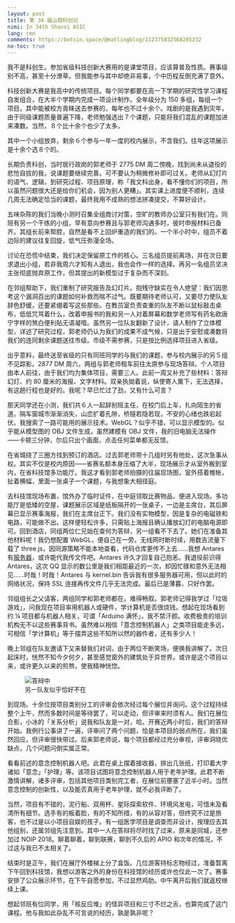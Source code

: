 ```yaml
---
layout: post
title: 第 34 届山西科创记
nimi: In 34th Shanxi ASIC
lang: cmn
comments: https://botsin.space/@matlingblog/112375832568205232
no-toc: true
---
```


我不是科创生。参加省级科技创新大赛用的是课堂项目，应该算普及性质。赛事级别不高，甚至十分潦草。但我能参与其中却绝非易事，个中历程反倒充满了意外。

科技创新大赛是我高中的传统项目。每个同学都要在高一下学期的研究性学习课程自发组合，在大半个学期内完成一项设计制作。全年级分为 150 多组，每组一个项目，其中能被校方青睐送去参赛的，每年也不过十余个。戏剧的是我遇到灾年，由于同级课题质量普遍下降，老师勉强选出７个课题，只能将我们混乱的课题加进来凑数。当然，８个比十余个也少了太多。

其中一个小组放弃，剩余６个参与一年一度的校内展示，不含我们。往年这项展示是十余个选８个的。

<!--more-->

长期负责科创，当时居行政岗的郭老师于 <time datetime="2018-12-04">2775 DM</time> 周二傍晚，找到尚未从退役的悲怆自拔的我，说课题要继续完善。可不要认为稍微修补即可过关。老师从幻灯片的语气、逻辑，到研究过程、项目原理，称「我文科出身，看不懂你们的项目，所以虽然问题很大还是给你们机会，因为别人更糟」。其实课上进度便不顺利，连续几周无法确定恰当的课题，最终我用不成熟的想法拼凑提交，不算好设计。

五味杂陈的我们当晚小测时召集全组商讨对策，空旷的教师办公室只有我们在。同班有另一个干练的小组，早有意向参赛且与郭老师沟通多时，彼时申报材料已备齐。其组长前来帮腔，自然是看不上回炉重造的我们的。一个半小时中，组员不着边际的建议往复回旋，低气压弥漫全场。

讨论在恐慌中结束，我们决定保留原工作的核心。三名组员提前离场，并在次日要求退出小组，若非我周六才知有人退出，我也会作一样的选择。再另一名组员坚决主张彻底抛弃原工作，但其提出的新模型过于复杂而不深刻。

在邻组帮助下，我们重制了研究报告及幻灯片。抱残守缺实在令人绝望：我们因思考这个漏洞百出的课题如何补救而喘不过气。既要期待老师认可，又要尽力使队友辞色舒缓，还要紧绷着写这些那些。在教员室负责查重的队友不断以鼠标敲击桌布，低低咒骂着什么，改着申报书的我和另一人对着屏幕和数学老师写有药名欧唐宁字样的煞白便利贴无语凝噎。虽然另一位队友翻新了设计，请人制作了立体模型，详述了研究过程，郭老师仍认为我们的成果不成气候，只是出于安慰或凑数将我们的连同剩余课题送往市级。市级不需参赛，只是按比例选择项目进入省级。

出乎意料，最终送至省级的只有同班同学的与我们的课题，参与校内展示的另５组不见踪影。<time datetime="2019-03-16">2877 DM</time> 周六，两组与郭老师租车前往太原参与现场答辩。个人项目由本人前往，由于我们均为集体项目，需要三人。此前一周又补充了些材料：答辩幻灯、约 80 厘米的海报、文字材料。双亲执拗着说，纵使寄人篱下，无法选择，有这趟行程也是好的。我呢？早已忙过了劲，又有什么可言？

那天同学还在小测，我们共６人一起辞别班主任，在校门后上车，扎向陌生的省道。隔车窗城市渐渐消失，山峦扩着孔隙，桥隧若隐若现，不安的心绪也跌宕起伏。我搜索了一路可能用的展示技术。WebGL？似乎不错，可以显示模型的。似乎能从模型图的 OBJ 文件生成，虽然建模有 OBJ 文件，我的旧电脑无法操作⸺卡顿三分钟，尔后只出个画面，点击任何菜单都无反馈。

在省城绕了三圈方找到预订的酒店。过去郭老师带十几组时另有他处，这次急事从权。其实不仅是校内原因⸺省赛名额本身压缩了大半，现场展示才从室外搬到室内，在省科技馆多功能厅。我这才看到郭老师拍摄的往届现场图，室外搭着帷帐，扯着横幅，里面一张桌子一个课题，与我想象大相径庭。

去科技馆现场布置，馆外办了临时证件，在中庭领取比赛物品，便进入现场。多功能厅是低矮的空屋，课题展示区域是纸板隔开的一张桌子，一边是主席台，其后屏幕已显示赛事海报，我们在主席台正下。我们没有实物模型，因是复杂的电磁铁和电路，可能做不出。这样便轻松许多，只需贴上海报且确认播放幻灯的电脑电源即可。回到酒店，同组两位仁兄始在查何为答辩，另一组看不下去了。她们在准备其他材料呢！我仍想配置 WebGL，便自己在一旁。无线网时断时续，用数吉流量下载了 three.js，因同源策略不能本地查看，代码仓库更传不上去……我想 Antares 有[服务器](https://web.archive.org/web/20211207154455/https://antares.moe/)，或许能代我传文件吧。Antares 许久才回复自己抱恙。我退役前识得 Antares，这次 QQ 显示的数公里是我们相距最近的一次，却因忙碌和意外无法相见……时哉！时哉！Antares 与 kernel.bin 告诉我有很多服务器可用，但以此时的网络状况，保持 SSL 连接再传文件几乎无法完成。最后已是薄暮，只好作罢。

邻组组长之父请客，两组同学和郭老师都在。难得畅叙。郭老师记得我学过「垃圾游戏」，问我现在项目率用机器人或硬件，学计算机是否很烧钱。想起在现场看到约 ¼ 项目都与机器人相关，可谓「Arduino 满怀」，我不禁汗颜。收费极贵的培训机构无不以这些赛事背书。虽然难以相信「意念控制机器人」之类项目能走多远，可相信「学计算机」等于摆弄这些不知所以然的器件者，还有多少人！

晚上邻组在队友邀请下又来替我们对词，由于两位不断笑场，便换我讲解了。次日起床时，恍然不知今夕何夕，甚至感觉窗外的建筑处于异世界。或许是这个项目以来，或许更久以来的煎熬，使我精神恍惚。

<figure>
<img alt="答辩中" src="https://s21.ax1x.com/2024/03/18/pF2xOW6.md.png">
<figcaption>另一队友似乎恰好不在</figcaption>
</figure>

到现场。十余位按项目类别分工的评审会依次经过每个展位并询问。这个过程持续整个上午，然而多数时间是等待罢了，可以走动，但评审来时须有人。我们在展位合影，小冰的「关系分析」说我和队友是一对，哈。开赛近两小时后，我们的答辩开始。我例行公事讲了一遍，评审问了两个问题，恰是本项目的弱点所在，我们虽然回应，但评审很快带过。后来郭老师说，每个项目都经过充分审视，评审洞晓优缺点，几个问题问倒实属正常。

看看前述的意念控制机器人吧。此君在桌上摆着接收器，排出几张纸，打印着大字诸如「意念」「护理」等。该项目试图将意念控制机器人用于老年护理。此君不断激情讲解，诸多评审，包括其他项目类别完工者，在展位前壅塞了近半小时。当然意念控制的创新性，以及能否真用于老年护理，就不必我评断了。

当然，项目有不错的，泥行船、双用杯、星际探索软件、环境风发电，可惜未及看清所有细节。选手有的板着脸，有的不知所措，有的从容对答，但终究不过是旅客，也不过是以小项目自娱的孩子。有一组医学项目是调查而非设计，按理应去其他组别，还属邻组先注意到。其中一人在答辩将尽时找了过来，原来是同城，还参加过 NOIP 2018。聊着聊着，聊到联赛，聊到不久后的 APIO 和次年的情况，不过这与我已不太相关了。

结束时是正午，我们在展厅外楼梯上分了盒饭。几位游客持标志物经过，准备暂离下午回到科技馆，我想以游客之外的身份在科技馆的经历或许也仅此一次了。赛事安排了公众展示环节，在下午自愿参加，不过显然鸡肋。中午离开后我们就返校继续上课。

想起邻班有位同学，用「核反应堆」的怪异项目和三寸不烂之舌，也算完成了这门课程。他与我如此杂乱不可言说的经历，孰是孰非呢？
